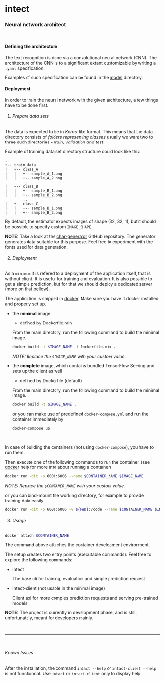# intect

### Neural network architect

<br>

#### Defining the architecture

The text recognition is done via a convolutional neural network (CNN).
The architecture of the CNN is to a significant extant customizable
by writing a `.yaml` specification.

Examples of such specification can be found in the [model](src/data/architectures)
directory.


#### Deployment

In order to train the neural network with the given architecture,
a few things have to be done first.

1) ###### Prepare data sets

The data is expected to be in *Keras*-like format. This means
that the data directory consists of *folders representing classes*
usually we want two to three such directories - *train, validation
and test*.


Example of training data set directory structure could look like this:

```
.
+-- train_data
|   +-- class_A
|   |   +-- sample_A_1.png
|   |   +-- sample_A_2.png
        ...
|   +-- class_B
|   |   +-- sample_B_1.png
|   |   +-- sample_B_2.png
        ...
|   +-- class_C
|   |   +-- sample_B_1.png
|   |   +-- sample_B_2.png
```

By default, the estimator expects images of shape (32, 32, 1), but it should be possible
to specify custom `IMAGE_SHAPE`.

**NOTE:** Take a look at the [char-generator](https://github.com/CermakM/char-generator) GitHub repository.
The generator generates data suitable for this purpose. Feel free to experiment with the fonts
used for data generation.


2) ###### Deployment

As a `minimum` it is refered to a deployment of the application itself, that is without client.
It is useful for training and evaluation. It is also possible to get a simple prediction, but for that we should deploy
a dedicated server (more on that bellow).

The application is shipped in [docker](https://www.docker.com/).
Make sure you have it docker installed and properly set up.

- the **minimal** image
  - defined by Dockerfile.min
   
  From the main directory, run the following command to build the minimal image.

  ```bash
  docker build -t $IMAGE_NAME -f Dockerfile.min .
  ```
  
  *NOTE: Replace the `$IMAGE_NAME` with your custom value.*
   
- the **complete** image, which contains bundled TensorFlow Serving and sets up the client as well
  - defined by Dockerfile (default)
   
  From the main directory, run the following command to build the minimal image.

  ```bash
  docker build -t $IMAGE_NAME .
  ```
  
  or you can make use of predefined `docker-compose.yml` and run the container immediately by

  ```bash
  docker-compose up
  ```

<br>

In case of building the containers (not using `docker-compose`), you have to run them.

Then execute one of the following commands to run the container.
(see [docker](https://ww.docker.com/) help for more info about running a container)

```bash
docker run -dit -p 6006:6006 --name $CONTAINER_NAME $IMAGE_NAME
```

*NOTE: Replace the `$CONTANER_NAME` with your custom value.*

or you can bind-mount the working directory, for example to provide training data easily

```bash
docker run -dit -p 6006:6006 -v ${PWD}:/code --name $CONTAINER_NAME $IMAGE_NAME
```

3) ###### Usage


```bash
docker attach $CONTAINER_NAME
```

The command above attaches the container development environment.

The setup creates two entry points (executable commands). Feel free to explore the following commands:

- intect

  The base cli for training, evaluation and simple prediction request
  
- intect-client (not usable in the minimal image)

  Client api for more comples prediction requests and serving pre-trained models
  
  
**NOTE:** The project is currently in development phase, and is still, unfortunately, meant for developers mainly.

<br>

---

<br>

###### Known Issues

After the installation, the command `intact --help` or `intact-client --help` is not functionnal.
Use `intact` or `intact-client` only to display help.
